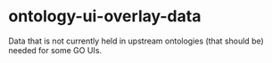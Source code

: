 # ontology-ui-overlay-data
Data that is not currently held in upstream ontologies (that should be) needed for some GO UIs.
